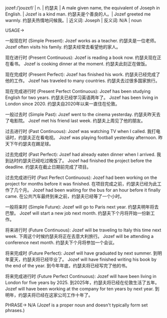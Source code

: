 jozef:/ˈjoʊzɛf/ | n. | 约瑟夫 | A male given name, the equivalent of Joseph in English. | Jozef is a kind man. 约瑟夫是个善良的人。| Jozef greeted me warmly. 约瑟夫热情地问候我。| 近义词: Joseph | 反义词: N/A | noun


USAGE->

一般现在时 (Simple Present):
Jozef works as a teacher.  约瑟夫是一位老师。
Jozef often visits his family. 约瑟夫经常去看望他的家人。

现在进行时 (Present Continuous):
Jozef is reading a book now. 约瑟夫现在正在看书。
Jozef is cooking dinner at the moment. 约瑟夫此刻正在做饭。

现在完成时 (Present Perfect):
Jozef has finished his work. 约瑟夫已经完成了他的工作。
Jozef has traveled to many countries. 约瑟夫去过很多国家旅行。

现在完成进行时 (Present Perfect Continuous):
Jozef has been studying English for two years. 约瑟夫已经学习英语两年了。
Jozef has been living in London since 2020.  约瑟夫自2020年以来一直住在伦敦。


一般过去时 (Simple Past):
Jozef went to the cinema yesterday. 约瑟夫昨天去了电影院。
Jozef met his friend last week. 约瑟夫上周见了他的朋友。

过去进行时 (Past Continuous):
Jozef was watching TV when I called. 我打电话时，约瑟夫正在看电视。
Jozef was playing football yesterday afternoon. 昨天下午约瑟夫在踢足球。

过去完成时 (Past Perfect):
Jozef had already eaten dinner when I arrived. 我到达时约瑟夫已经吃过晚饭了。
Jozef had finished the project before the deadline. 约瑟夫在截止日期前完成了项目。

过去完成进行时 (Past Perfect Continuous):
Jozef had been working on the project for months before it was finished. 在项目完成之前，约瑟夫已经为此工作了几个月。
Jozef had been waiting for the bus for an hour before it finally came.  在公共汽车最终到来之前，约瑟夫已经等了一个小时。


一般将来时 (Simple Future):
Jozef will go to Paris next year. 约瑟夫明年将去巴黎。
Jozef will start a new job next month. 约瑟夫下个月将开始一份新工作。

将来进行时 (Future Continuous):
Jozef will be traveling to Italy this time next week. 下周这个时候约瑟夫将正在去意大利旅行。
Jozef will be attending a conference next month. 约瑟夫下个月将参加一个会议。

将来完成时 (Future Perfect):
Jozef will have graduated by next summer. 到明年夏天，约瑟夫将已经毕业了。
Jozef will have finished writing his book by the end of the year. 到今年年底，约瑟夫将已经写完了他的书。

将来完成进行时 (Future Perfect Continuous):
Jozef will have been living in London for five years by 2025. 到2025年，约瑟夫将已经在伦敦生活了五年。
Jozef will have been working at the company for ten years by next year. 到明年，约瑟夫将已经在这家公司工作十年了。


PHRASE->
N/A (Jozef is a proper noun and doesn't typically form set phrases.)
